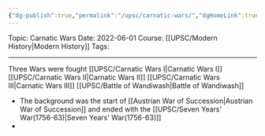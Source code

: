 ```yaml
---
{"dg-publish":true,"permalink":"/upsc/carnatic-wars/","dgHomeLink":true,"dgPassFrontmatter":false}
---
```


Topic: Carnatic Wars
Date: 2022-06-01
Course: [[UPSC/Modern History|Modern History]]
Tags: 

---



Three Wars were fought
[[UPSC/Carnatic Wars I|Carnatic Wars I]]
[[UPSC/Carnatic Wars II|Carnatic Wars II]]
[[UPSC/Carnatic Wars III|Carnatic Wars III]]
[[UPSC/Battle of Wandiwash|Battle of Wandiwash]]

- The background was the start of [[Austrian War of Succession|Austrian War of Succession]] and ended with the [[UPSC/Seven Years' War(1756-63)|Seven Years' War(1756-63)]]
- 
